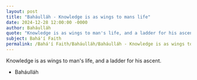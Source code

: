 ```yaml
---
layout: post
title: "Baháulláh - Knowledge is as wings to mans life"
date: 2024-12-28 12:00:00 -0000
author: Baháulláh
quote: "Knowledge is as wings to man's life, and a ladder for his ascent."
subject: Bahá'í Faith
permalink: /Bahá'í Faith/Baháulláh/Baháulláh - Knowledge is as wings to mans life
---
```


Knowledge is as wings to man's life, and a ladder for his ascent.

- Baháulláh
